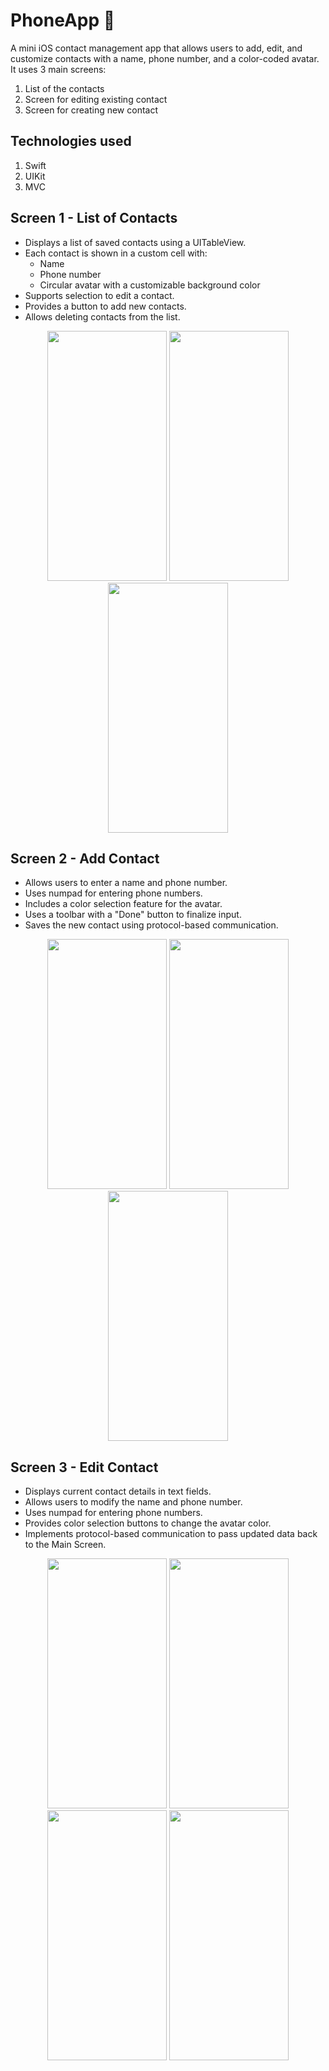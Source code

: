 # PhoneApp 📱
A mini iOS contact management app that allows users to add, edit, and customize contacts with a name, phone number, and a color-coded avatar. It uses 3 main screens:
  1. List of the contacts
  2. Screen for editing existing contact
  3. Screen for creating new contact
     
## Technologies used
  1. Swift
  2. UIKit
  3. MVC
     
## Screen 1 - List of Contacts
  - Displays a list of saved contacts using a UITableView.
  - Each contact is shown in a custom cell with:
      - Name
      - Phone number
      - Circular avatar with a customizable background color
  - Supports selection to edit a contact.
  - Provides a button to add new contacts.
  - Allows deleting contacts from the list.
    
<p align="middle">
<img src="https://github-production-user-asset-6210df.s3.amazonaws.com/140091433/420118669-0f75155e-dd80-4565-88d6-22facbec54f5.png?X-Amz-Algorithm=AWS4-HMAC-SHA256&X-Amz-Credential=AKIAVCODYLSA53PQK4ZA%2F20250306%2Fus-east-1%2Fs3%2Faws4_request&X-Amz-Date=20250306T225521Z&X-Amz-Expires=300&X-Amz-Signature=90ada81ba991283c5db11dd1dc1bb41d92605f5a2dbd57c7dc11382ddacdc1f4&X-Amz-SignedHeaders=host" width="191.17" height="400" />
<img src="https://github-production-user-asset-6210df.s3.amazonaws.com/140091433/420119064-e55a2149-1591-49a9-a8fd-a476b8bb1105.png?X-Amz-Algorithm=AWS4-HMAC-SHA256&X-Amz-Credential=AKIAVCODYLSA53PQK4ZA%2F20250306%2Fus-east-1%2Fs3%2Faws4_request&X-Amz-Date=20250306T225628Z&X-Amz-Expires=300&X-Amz-Signature=b02b078c0309e2512d054a8d2c3c800b91b7c83ae4bc80489c694fd8b29f4ad6&X-Amz-SignedHeaders=host" width="191.17" height="400" />
<img src="https://github-production-user-asset-6210df.s3.amazonaws.com/140091433/420119700-504bfeeb-1d92-4301-9734-fca3997df26b.png?X-Amz-Algorithm=AWS4-HMAC-SHA256&X-Amz-Credential=AKIAVCODYLSA53PQK4ZA%2F20250306%2Fus-east-1%2Fs3%2Faws4_request&X-Amz-Date=20250306T225925Z&X-Amz-Expires=300&X-Amz-Signature=64229e9eb08d535538402242fe563e31eac05c9ae412d182896e419277303693&X-Amz-SignedHeaders=host" width="191.17" height="400" />

    
## Screen 2 - Add Contact
  - Allows users to enter a name and phone number.
  - Uses numpad for entering phone numbers.
  - Includes a color selection feature for the avatar.
  - Uses a toolbar with a "Done" button to finalize input.
  - Saves the new contact using protocol-based communication.
    
<p align="middle">
<img src="https://github-production-user-asset-6210df.s3.amazonaws.com/140091433/420121616-fb090166-a190-403a-a822-f07d94e531c5.png?X-Amz-Algorithm=AWS4-HMAC-SHA256&X-Amz-Credential=AKIAVCODYLSA53PQK4ZA%2F20250306%2Fus-east-1%2Fs3%2Faws4_request&X-Amz-Date=20250306T230939Z&X-Amz-Expires=300&X-Amz-Signature=bba0beb38cd4530a6b4d5a1d2ed1c2a65d00ae3383bfc433606d9cd7acf763a3&X-Amz-SignedHeaders=host" width="191.17" height="400" />
<img src="https://github-production-user-asset-6210df.s3.amazonaws.com/140091433/420120705-0840c266-3866-4753-a77d-8734b6daf02a.png?X-Amz-Algorithm=AWS4-HMAC-SHA256&X-Amz-Credential=AKIAVCODYLSA53PQK4ZA%2F20250306%2Fus-east-1%2Fs3%2Faws4_request&X-Amz-Date=20250306T230426Z&X-Amz-Expires=300&X-Amz-Signature=58e6170b1cc351ea426100b42305820371b57e8cd9a7a7a9af7e9561b9791350&X-Amz-SignedHeaders=host" width="191.17" height="400" />
<img src="https://github-production-user-asset-6210df.s3.amazonaws.com/140091433/420121942-95a7e859-6ef1-4b9d-8887-a89483b91cbc.png?X-Amz-Algorithm=AWS4-HMAC-SHA256&X-Amz-Credential=AKIAVCODYLSA53PQK4ZA%2F20250306%2Fus-east-1%2Fs3%2Faws4_request&X-Amz-Date=20250306T231108Z&X-Amz-Expires=300&X-Amz-Signature=2e7e5275117b7792290b97f1e5c7b38dc3db5525a849340d6f870e59931a5806&X-Amz-SignedHeaders=host" width="191.17" height="400" />





## Screen 3 - Edit Contact
  - Displays current contact details in text fields.
  - Allows users to modify the name and phone number.
  - Uses numpad for entering phone numbers.
  - Provides color selection buttons to change the avatar color.
  - Implements protocol-based communication to pass updated data back to the Main Screen.
    
<p align="middle">
<img src="https://github-production-user-asset-6210df.s3.amazonaws.com/140091433/420122558-4d3580ea-57e7-4523-bd49-79905340f411.png?X-Amz-Algorithm=AWS4-HMAC-SHA256&X-Amz-Credential=AKIAVCODYLSA53PQK4ZA%2F20250306%2Fus-east-1%2Fs3%2Faws4_request&X-Amz-Date=20250306T231418Z&X-Amz-Expires=300&X-Amz-Signature=8faff95d29b5ffe62468abafac3608538883db0a99542f3dc1bb95cc3a744dba&X-Amz-SignedHeaders=host" width="191.17" height="400" />
<img src="https://github-production-user-asset-6210df.s3.amazonaws.com/140091433/420122673-5c174a79-5fcc-405d-8a21-39e7e25d2f06.png?X-Amz-Algorithm=AWS4-HMAC-SHA256&X-Amz-Credential=AKIAVCODYLSA53PQK4ZA%2F20250306%2Fus-east-1%2Fs3%2Faws4_request&X-Amz-Date=20250306T231502Z&X-Amz-Expires=300&X-Amz-Signature=263d86d3698a33f865df373d29a588d88615b2f4d618ea5fdbf597f7764e3af5&X-Amz-SignedHeaders=host" width="191.17" height="400" />
<img src="https://github-production-user-asset-6210df.s3.amazonaws.com/140091433/420122806-93184b50-5a97-415d-85e8-04167eb20d91.png?X-Amz-Algorithm=AWS4-HMAC-SHA256&X-Amz-Credential=AKIAVCODYLSA53PQK4ZA%2F20250306%2Fus-east-1%2Fs3%2Faws4_request&X-Amz-Date=20250306T231619Z&X-Amz-Expires=300&X-Amz-Signature=d5daeb3ce7b411058fa4bce0716dca240c9f0a6f373b8394e2cc4e4d9f6cb47c&X-Amz-SignedHeaders=host" width="191.17" height="400" />
<img src="https://github-production-user-asset-6210df.s3.amazonaws.com/140091433/420122813-cdf3b71d-db09-4615-800b-429c6b3d5d8f.png?X-Amz-Algorithm=AWS4-HMAC-SHA256&X-Amz-Credential=AKIAVCODYLSA53PQK4ZA%2F20250306%2Fus-east-1%2Fs3%2Faws4_request&X-Amz-Date=20250306T231538Z&X-Amz-Expires=300&X-Amz-Signature=86299e9027f05c89784f49f7e82f57151fc5d4065a61d2bd13fea9471f4c621c&X-Amz-SignedHeaders=host" width="191.17" height="400" />





